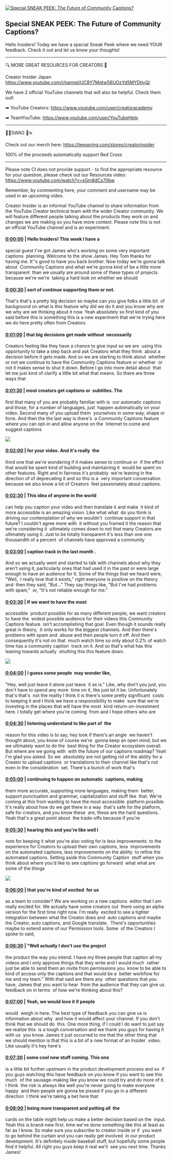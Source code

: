 [![Special SNEAK PEEK: The Future of Community Captions?](https://i.ytimg.com/vi/isvAJnuyaN4/maxresdefault.jpg)](https://www.youtube.com/watch?v=isvAJnuyaN4)

## Special SNEAK PEEK: The Future of Community Captions?

Hello Insiders! Today we have a special Sneak Peek where we need YOUR feedback. Check it out and let us know your thoughts!



-------------------------------------------



🔍 MORE GREAT RESOURCES FOR CREATORS 🔎



Creator Insider Japan https://www.youtube.com/channel/UC8Y7Mqtw56UOzYd5MYDtiyQ/



We have 2 official YouTube channels that will also be helpful. Check them out! 



➡ YouTube Creators: https://www.youtube.com/user/creatoracademy



➡ TeamYouTube: https://www.youtube.com/user/YouTubeHelp



-------------------------------------------



👕👚SWAG 🎽☕



Check out our merch here: https://teespring.com/stores/creatorinsider



100% of the proceeds automatically support Red Cross



-------------------------------------------

Please note CI does not provide support - to find the appropriate resource for your question, please check out our Resources video: https://www.youtube.com/watch?v=sGm8dCs70bw



Remember, by commenting here, your comment and username may be used in an upcoming video.



Creator Insider is an informal YouTube channel to share information from the YouTube Creator technical team with the wider Creator community. We will feature different people talking about the products they work on and changes we are making so you have more context. Please note this is not an official YouTube channel and is an experiment.



#### [0:00:00](https://www.youtube.com/watch?v=isvAJnuyaN4&t=0) |  Hello Insiders! This week I have a 

special guest I've got James who's working on some very important captions  planning. Welcome to the show James. Hey Tom thanks for having me. It''s good to have you back brother. Now today we're gonna talk about  Community Captions and what we're gonna kind of be a little more transparent  than we usually are around some of these types of projects because we're we're  taking a hard look on whether we should  

#### [0:00:30](https://www.youtube.com/watch?v=isvAJnuyaN4&t=30) |  sort of continue supporting them or not.

That's that's a pretty big decision so maybe can you give folks a little bit  of background on what is this feature why did we do it and you know why are  we why are we thinking about it now. Yeah absolutely so first kind of you  said before this is something this is a new experiment that we're trying here  we do here pretty often from Creators  

#### [0:01:00](https://www.youtube.com/watch?v=isvAJnuyaN4&t=60) |  that big decisions get made without  necessarily

Creators feeling like they have a chance to give input so we are  using this opportunity to take a step back and ask Creators what they think  about a decision before it gets made. And so we are starting to think about  whether or not we continue to have the Community Captions feature or whether  or not it makes sense to shut it down. Before I go into more detail about  that let me just kind of clarify a little bit what that means. So there are three ways that  

#### [0:01:30](https://www.youtube.com/watch?v=isvAJnuyaN4&t=90) |  most creators get captions or  subtitles. The

first that many of you are probably familiar with is  our automatic captions and those, for a number of languages, just  happen automatically on your video. Second many of you upload them  yourselves in some way, shape or form. And then the the last way is there's  a Community Captions feature where you can opt-in and allow anyone on the  Internet to come and suggest captions  

![](https://i.ytimg.com/vi/isvAJnuyaN4/maxres1.jpg)



#### [0:02:00](https://www.youtube.com/watch?v=isvAJnuyaN4&t=120) |  for your video. And it's really  the

third one that we're wondering if it makes sense to continue or  if the effort that would be spent kind of building and maintaining it  would be spent on other features. Right and in fairness it's probably  we're leaning in the direction of of deprecating it and so this is a  very important conversation because we also know a lot of Creators  feel passionately about captions.  

#### [0:02:30](https://www.youtube.com/watch?v=isvAJnuyaN4&t=150) |  This idea of anyone in the world 

can help you caption your video and then translate it and make  it kind of more accessible is an amazing vision. Like what what  do you think is driving our contemplation of why we wouldn't  continue support in that future? I couldn't agree more with  it without you framed it the reason that we're considering it  ultimately comes down to not that many Creators are ultimately using it. Just to be totally transparent it's less than one one thousandth of a percent  of channels have approved a community  

#### [0:03:00](https://www.youtube.com/watch?v=isvAJnuyaN4&t=180) |  caption track in the last month .

And so we actually went and started to talk with channels about why they  aren't using it, particularly ones that had used it in the past or were large  enough to have an audience for it. Some of the things that we heard were, "Well,  I really love that it exists," right everyone is positive on the theory and  then they said, "But..." They say things like, "But I've had problems with spam,"  or, "It's not reliable enough for me."  

#### [0:03:30](https://www.youtube.com/watch?v=isvAJnuyaN4&t=210) |  If we want to have the most

accessible  product possible for as many different people, we want creators to have the  widest possible audience for their videos this Community Captions feature  isn't accomplishing that goal. Even though it sounds really great in theory,  it only works for the biggest channels. And then there's problems with spam and  abuse and then people turn it off. And then consequently it's not on that  much watch time so only about 0.2% of watch time has a community caption  track on it. And so that's what has this leaning towards actually  shutting this this feature down.  

![](https://i.ytimg.com/vi/isvAJnuyaN4/maxres2.jpg)



#### [0:04:00](https://www.youtube.com/watch?v=isvAJnuyaN4&t=240) |  I guess some people  may wonder like,

"Hey, well just leave it alone just leave  it as is." Like, why don't you just, you don't have to spend any more  time on it, like just let it be. Unfortunately that's that's  not the reality I think it is there's some pretty significant  costs to keeping it and I think we have a responsibility to make  sure that we're investing in the places that will have the most  kind return-on-investment here. I totally get where you're coming  from and I hope others who are  

#### [0:04:30](https://www.youtube.com/watch?v=isvAJnuyaN4&t=270) |  listening understand to like part of  the

reason for this video is to say, hey look if there's an angle  we haven't thought about, you know of course we're  gonna keep an open mind, but we we ultimately want to do the  best thing for the Creator ecosystem overall. But where are we going with  with the future of our captions roadmap? Yeah I'm glad you asked. So we  absolutely are not getting rid of the ability for a Creator to upload captions  or translations to their channel like that's not even in the consideration  set. There's a bunch of work that's  

#### [0:05:00](https://www.youtube.com/watch?v=isvAJnuyaN4&t=300) |  continuing to happen on automatic  captions, making

them more accurate, supporting more languages, making them  better, support punctuation and grammar, capitalization and stuff like  that. We're coming at this from wanting to have the most accessible  platform possible. It's really about how do we get there in a way  that's safe for the platform, safe for creators, and you know these  are, these are the hard questions. Yeah that's a great point about  the trade-offs because if you're  

#### [0:05:30](https://www.youtube.com/watch?v=isvAJnuyaN4&t=330) |  hearing this and you're like well I 

vote for keeping it what you're also voting for is less improvements  to the experience for Creators to upload their own captions, less  improvements on the automated captions, less improvements on the ability  to refine the automated captions. Setting aside this Community Caption  stuff when you think about where you'd like to see captions go forward  what what are some of the things  

![](https://i.ytimg.com/vi/isvAJnuyaN4/maxres3.jpg)



#### [0:06:00](https://www.youtube.com/watch?v=isvAJnuyaN4&t=360) |  that you're kind of excited  for us

as a team to consider? We are working on a new captions  editor that I am really excited for. We actually have some creators out  there using an alpha version for the first time right now. I'm really  excited to see a tighter integration between what the Creator does and  auto captions and maybe the Creator, auto captions, and Google translate.  There's opportunities maybe to extend some of our Permission tools. Some  of the Creators I spoke to said,  

#### [0:06:30](https://www.youtube.com/watch?v=isvAJnuyaN4&t=390) |  "Well actually I don't use the project 

the product the way you intend. I have my three people that caption all my  videos and I only approve things that they write and I would much  rather just be able to send them an invite from permissions you  know to be able to kind of access only the captions and that would be a  better workflow for me and my team." With that said are there any  other questions that you have, James that you want to hear  from the audience that they can give us feedback on in terms  of how we're thinking about this?  

#### [0:07:00](https://www.youtube.com/watch?v=isvAJnuyaN4&t=420) |  Yeah, we would love it if people

would  weigh in here. The best type of feedback you can give us is information about why  and how it would affect your channel. If you don't think that we should do  this. One more thing, if I could I do want to just say we realize this  is a tough conversation and we thank you guys for having it with us  you know. James it just occurred to me that the other thing that we should mention is that this is a bit of a new format of an Insider  video. Like usually it's hey here's  

#### [0:07:30](https://www.youtube.com/watch?v=isvAJnuyaN4&t=450) |  some cool new stuff coming. This one 

is a little bit further upstream in the product development process and so  if you guys watching this have feedback on you know if you want to see this much  of the sausage-making like you know we could try and do more of it. I think  the risk is always like well you're never going to make everyone happy  and then people are gonna be pissed if you go in a different direction  I think we're taking a bet here that  

#### [0:08:00](https://www.youtube.com/watch?v=isvAJnuyaN4&t=480) |  being more transparent and putting all  the

cards on the table might help us make a better decision based on the  input. Yeah this is brand-new first. time we've done something like this at least as far as I know. So make sure you subscribe to creator inside or if  you want to go behind the curtain and you can really get involved  in our product development. It's definitely inside baseball stuff, but hopefully some people find it helpful. All right you guys keep it real we'll  see you next time. Thanks James!  
